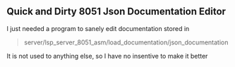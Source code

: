 ## Quick and Dirty 8051 Json Documentation Editor

I just needed a program to sanely edit documentation stored in

> server/lsp_server_8051_asm/load_documentation/json_documentation

It is not used to anything else, so I have no insentive to make it better
